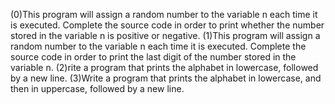 (0)This program will assign a random number to the variable n each time it is executed. Complete the source code in order to print whether the number stored in the variable n is positive or negative.
(1)This program will assign a random number to the variable n each time it is executed. Complete the source code in order to print the last digit of the number stored in the variable n.
(2)rite a program that prints the alphabet in lowercase, followed by a new line.
(3)Write a program that prints the alphabet in lowercase, and then in uppercase, followed by a new line.
